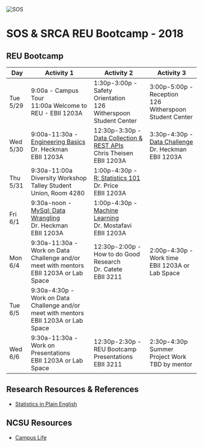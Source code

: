 ![SOS](https://raw.githubusercontent.com/REU-SOS/SOS/master/REU.png)

# SOS & SRCA REU Bootcamp - 2018

## REU Bootcamp

| Day      | Activity 1                           | Activity 2                           | Activity 3                           |
|----------| ------------------------------------ | ------------------------------------ | ------------------------------------ | 
| Tue 5/29 | 9:00a - Campus Tour<br/> 11:00a Welcome to REU - EBII 1203A| 1:30p-3:00p - Safety Orientation<br/>126 Witherspoon Student Center | 3:00p-5:00p - Reception<br/>126 Witherspoon Student Center |
| Wed 5/30 | 9:00a-11:30a - [Engineering Basics](https://github.com/REU-SOS/EngineeringBasics) <br/>Dr. Heckman<br/>EBII 1203A | 12:30p-3:30p - [Data Collection & REST APIs](https://github.com/REU-SOS/DataCollection) <br/>Chris Theisen<br/>EBII 1203A | 3:30p-4:30p - [Data Challenge](https://github.com/REU-SOS/DataChallenge) <br/>Dr. Heckman<br/>EBII 1203A |
| Thu 5/31 | 9:30a-11:00a Diversity Workshop<br/>Talley Student Union, Room 4280 |  1:00p-4:30p - [R: Statistics 101](https://github.com/thomaswp/r-demo)<br/>Dr. Price<br/>EBII 1203A| &nbsp; |
| Fri 6/1  | 9:30a-noon - [MySql: Data Wrangling](https://github.com/REU-SOS/DataWrangling)<br/>Dr. Heckman<br/>EBII 1203A | 1:00p-4:30p - [Machine Learning](https://docs.google.com/presentation/d/11ub2rza_v8vYo7DUdjrevKkc0i7Gp-1PR9TsWyegajE/edit?usp=sharing)<br/> Dr. Mostafavi<br/>EBII 1203A | &nbsp; |
| Mon 6/4  | 9:30a-11:30a - Work on Data Challenge and/or meet with mentors<br/>EBII 1203A or Lab Space | 12:30p-2:00p - How to do Good Research<br/>Dr. Catete<br/>EBII 3211 | 2:00p-4:30p - Work time<br/>EBII 1203A or Lab Space |
| Tue 6/5  | 9:30a-4:30p - Work on Data Challenge and/or meet with mentors<br/>EBII 1203A or Lab Space | &nbsp; | &nbsp; |
| Wed 6/6  | 9:30a-11:30a - Work on Presentations<br/>EBII 1203A or Lab Space | 12:30p-2:30p - REU Bootcamp Presentations<br/>EBII 3211 | 2:30p-4:30p Summer Project Work<br/>TBD by mentor |


## Research Resources & References

  * [Statistics in Plain English](http://www.amazon.com/Statistics-Plain-English-Third-Edition/dp/041587291X)

## NCSU Resources

  * [Campus Life](Resources/CampusLife.md)
  
